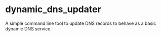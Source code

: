 # dynamic_dns_updater

A simple command line tool to update DNS records to behave as a basic dynamic DNS service.
